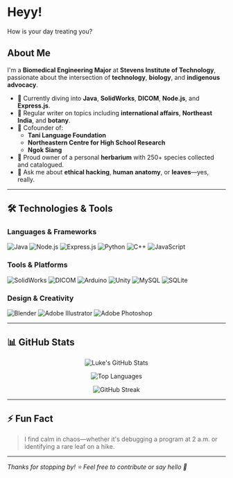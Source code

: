# Heyy!

How is your day treating you?

## About Me

I'm a **Biomedical Engineering Major** at **Stevens Institute of Technology**, passionate about the intersection of **technology**, **biology**, and **indigenous advocacy**.

- 🧬 Currently diving into **Java**, **SolidWorks**, **DICOM**, **Node.js**, and **Express.js**.
- 📝 Regular writer on topics including **international affairs**, **Northeast India**, and **botany**.
- 🌱 Cofounder of:
  - **Tani Language Foundation**
  - **Northeastern Centre for High School Research**
  - **Ngok Siang**
- 🌿 Proud owner of a personal **herbarium** with 250+ species collected and catalogued.
- 💬 Ask me about **ethical hacking**, **human anatomy**, or **leaves**—yes, really.

---

## 🛠️ Technologies & Tools

### Languages & Frameworks

![Java](https://img.shields.io/badge/Java-ED8B00?style=for-the-badge&logo=java&logoColor=white)
![Node.js](https://img.shields.io/badge/Node.js-339933?style=for-the-badge&logo=nodedotjs&logoColor=white)
![Express.js](https://img.shields.io/badge/Express.js-000000?style=for-the-badge&logo=express&logoColor=white)
![Python](https://img.shields.io/badge/Python-3776AB?style=for-the-badge&logo=python&logoColor=white)
![C++](https://img.shields.io/badge/C++-00599C?style=for-the-badge&logo=cplusplus&logoColor=white)
![JavaScript](https://img.shields.io/badge/JavaScript-F7DF1E?style=for-the-badge&logo=javascript&logoColor=black)

### Tools & Platforms

![SolidWorks](https://img.shields.io/badge/SolidWorks-00599C?style=for-the-badge&logo=solidworks&logoColor=white)
![DICOM](https://img.shields.io/badge/DICOM-FF6F00?style=for-the-badge&logo=dicom&logoColor=white)
![Arduino](https://img.shields.io/badge/Arduino-00979D?style=for-the-badge&logo=arduino&logoColor=white)
![Unity](https://img.shields.io/badge/Unity-100000?style=for-the-badge&logo=unity&logoColor=white)
![MySQL](https://img.shields.io/badge/MySQL-00000F?style=for-the-badge&logo=mysql&logoColor=white)
![SQLite](https://img.shields.io/badge/SQLite-07405E?style=for-the-badge&logo=sqlite&logoColor=white)

### Design & Creativity

![Blender](https://img.shields.io/badge/Blender-F5792A?style=for-the-badge&logo=blender&logoColor=white)
![Adobe Illustrator](https://img.shields.io/badge/Illustrator-FF9A00?style=for-the-badge&logo=adobeillustrator&logoColor=white)
![Adobe Photoshop](https://img.shields.io/badge/Photoshop-31A8FF?style=for-the-badge&logo=adobephotoshop&logoColor=white)

---

## 📊 GitHub Stats

<p align="center">
  <img src="https://github-readme-stats.vercel.app/api?username=TasumLuke&show_icons=true&theme=radical" alt="Luke's GitHub Stats" />
</p>
<p align="center">
  <img src="https://github-readme-stats.vercel.app/api/top-langs/?username=TasumLuke&layout=compact&theme=radical" alt="Top Languages" />
</p>
<p align="center">
  <img src="https://github-readme-streak-stats.herokuapp.com/?user=TasumLuke&theme=radical" alt="GitHub Streak" />
</p>
</p>

---

## ⚡ Fun Fact

> I find calm in chaos—whether it's debugging a program at 2 a.m. or identifying a rare leaf on a hike.

---

_Thanks for stopping by! ⭐ Feel free to contribute or say hello 👋_
